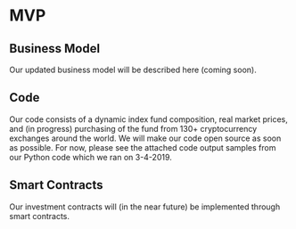 # MVP

## Business Model
Our updated business model will be described here (coming soon).

## Code
Our code consists of a dynamic index fund composition, real market prices, and (in progress) purchasing of the fund from 130+ cryptocurrency exchanges around the world. We will make our code open source as soon as possible. For now, please see the attached code output samples from our Python code which we ran on 3-4-2019.

## Smart Contracts
Our investment contracts will (in the near future) be implemented through smart contracts. 


